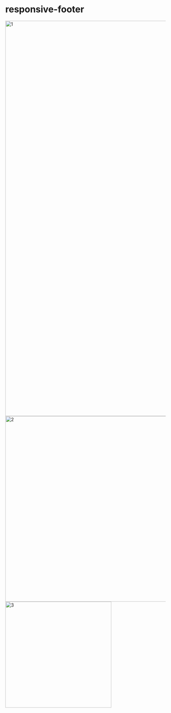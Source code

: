 # responsive-footer

<img width="1242" alt="1" src="https://user-images.githubusercontent.com/95073420/154858823-f3eb02d5-7ca9-4c81-8ce2-38465677cc71.png">
<img width="583" alt="2" src="https://user-images.githubusercontent.com/95073420/154858839-588f8685-dc02-46e9-95fb-b1d581129713.png">
<img width="333" alt="3" src="https://user-images.githubusercontent.com/95073420/154858843-f7b7ed48-ec03-4549-b355-63b379873f50.png">

